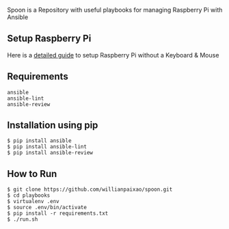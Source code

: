 Spoon is a Repository with useful playbooks for managing Raspberry Pi with Ansible

## Setup Raspberry Pi

Here is a [detailed guide](https://sendgrid.com/blog/complete-guide-set-raspberry-pi-without-keyboard-mouse/) to setup Raspberry Pi without a Keyboard & Mouse


## Requirements
```
ansible
ansible-lint
ansible-review
```

## Installation using pip
```
$ pip install ansible
$ pip install ansible-lint
$ pip install ansible-review
```

## How to Run
```
$ git clone https://github.com/willianpaixao/spoon.git
$ cd playbooks
$ virtualenv .env
$ source .env/bin/activate
$ pip install -r requirements.txt
$ ./run.sh
```
